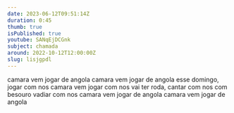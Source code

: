 ```yaml
---
date: 2023-06-12T09:51:14Z
duration: 0:45
thumb: true
isPublished: true
youtube: SANqEjDCGnk
subject: chamada
around: 2022-10-12T12:00:00Z
slug: lisjgpdl
---
```

camara vem jogar de angola
camara vem jogar de angola
esse domingo, jogar com nos
camara vem jogar com nos
vai ter roda, cantar com nos
com besouro vadiar com nos
camara vem jogar de angola
camara vem jogar de angola

